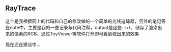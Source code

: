 <h2>RayTrace</h2>

这个是我根据网上的代码和自己的修改做的一个简单的光线追踪器，另外的笔记等在note中，主要是我的一些记录与代码注释，output是这些`.txt`，储存了渲染出来的像素的RGB，通过ToyViewer等软件打开即可看到做出来的效果

现在还在建设中...